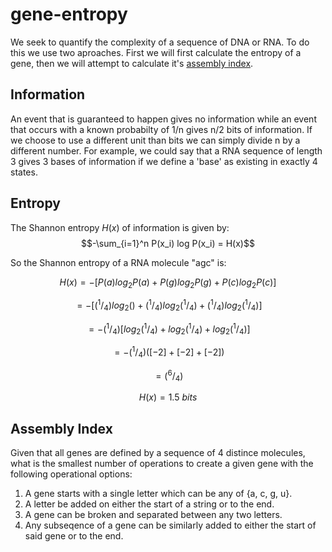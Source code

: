 # gene-entropy

We seek to quantify the complexity of a sequence of DNA or RNA. To do this we use two aproaches. First we will first calculate the entropy of a gene, then we will attempt to calculate it's [assembly index](https://www.nature.com/articles/s41467-021-23258-x). 

## Information
An event that is guaranteed to happen gives no information while an event that occurs with a known probabilty of 1/n gives n/2 bits of information. If we choose to use a different unit than bits we can simply divide n by a different number. For example, we could say that a RNA sequence of length 3 gives 3 bases of information if we define a 'base' as existing in exactly 4 states. 

## Entropy
The Shannon entropy $H(x)$ of information is given by: 
$$-\sum_{i=1}^n P(x_i) log P(x_i) = H(x)$$

So the Shannon entropy of a RNA molecule "agc" is:

$$H(x) = -[P(a) log{_2} P(a) + P(g) log{_2} P(g) + P(c) log{_2} P(c)]$$


$$ = -[(^1/_4) log{_2} () + (^1/_4) log{_2} (^1/_4) + (^1/_4) log{_2} (^1/_4)]$$


$$ = -(^1/_4) [log{_2} (^1/_4) + log{_2} (^1/_4) + log{_2} (^1/_4)]$$

$$ = -(^1/_4) ([-2] + [-2] + [-2])$$

$$ = (^6/_4)$$

$$H(x) = 1.5 \: bits$$ 

## Assembly Index

Given that all genes are defined by a sequence of 4 distince molecules, what is the smallest number of operations to create a given gene with the following operational options: 

1. A gene starts with a single letter which can be any of {a, c, g, u}. 
2. A letter be added on either the start of a string or to the end.
3. A gene can be broken and separated between any two letters.
4. Any subseqence of a gene can be similarly added to either the start of said gene or to the end.

